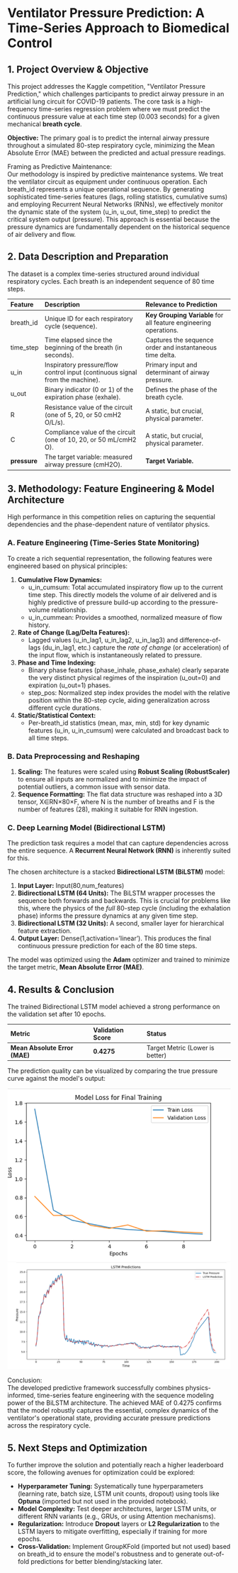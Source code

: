 # **Ventilator Pressure Prediction: A Time-Series Approach to Biomedical Control**

## **1\. Project Overview & Objective**

This project addresses the Kaggle competition, "Ventilator Pressure Prediction," which challenges participants to predict airway pressure in an artificial lung circuit for COVID-19 patients. The core task is a high-frequency time-series regression problem where we must predict the continuous pressure value at each time step (0.003 seconds) for a given mechanical **breath cycle**.

**Objective:** The primary goal is to predict the internal airway pressure throughout a simulated 80-step respiratory cycle, minimizing the Mean Absolute Error (MAE) between the predicted and actual pressure readings.

Framing as Predictive Maintenance:  
Our methodology is inspired by predictive maintenance systems. We treat the ventilator circuit as equipment under continuous operation. Each breath\_id represents a unique operational sequence. By generating sophisticated time-series features (lags, rolling statistics, cumulative sums) and employing Recurrent Neural Networks (RNNs), we effectively monitor the dynamic state of the system (u\_in, u\_out, time\_step) to predict the critical system output (pressure). This approach is essential because the pressure dynamics are fundamentally dependent on the historical sequence of air delivery and flow.

## **2\. Data Description and Preparation**

The dataset is a complex time-series structured around individual respiratory cycles. Each breath is an independent sequence of 80 time steps.

| Feature | Description | Relevance to Prediction |
| :---- | :---- | :---- |
| breath\_id | Unique ID for each respiratory cycle (sequence). | **Key Grouping Variable** for all feature engineering operations. |
| time\_step | Time elapsed since the beginning of the breath (in seconds). | Captures the sequence order and instantaneous time delta. |
| u\_in | Inspiratory pressure/flow control input (continuous signal from the machine). | Primary input and determinant of airway pressure. |
| u\_out | Binary indicator (0 or 1\) of the expiration phase (exhale). | Defines the phase of the breath cycle. |
| R | Resistance value of the circuit (one of 5, 20, or 50 cmH2​O/L/s). | A static, but crucial, physical parameter. |
| C | Compliance value of the circuit (one of 10, 20, or 50 mL/cmH2​O). | A static, but crucial, physical parameter. |
| **pressure** | The target variable: measured airway pressure (cmH2​O). | **Target Variable.** |

## **3\. Methodology: Feature Engineering & Model Architecture**

High performance in this competition relies on capturing the sequential dependencies and the phase-dependent nature of ventilator physics.

### **A. Feature Engineering (Time-Series State Monitoring)**

To create a rich sequential representation, the following features were engineered based on physical principles:

1. **Cumulative Flow Dynamics:**  
   * u\_in\_cumsum: Total accumulated inspiratory flow up to the current time step. This directly models the volume of air delivered and is highly predictive of pressure build-up according to the pressure-volume relationship.  
   * u\_in\_cummean: Provides a smoothed, normalized measure of flow history.  
2. **Rate of Change (Lag/Delta Features):**  
   * Lagged values (u\_in\_lag1, u\_in\_lag2, u\_in\_lag3) and difference-of-lags (du\_in\_lag1, etc.) capture the *rate of change* (or acceleration) of the input flow, which is instantaneously related to pressure.  
3. **Phase and Time Indexing:**  
   * Binary phase features (phase\_inhale, phase\_exhale) clearly separate the very distinct physical regimes of the inspiration (u\_out=0) and expiration (u\_out=1) phases.  
   * step\_pos: Normalized step index provides the model with the relative position within the 80-step cycle, aiding generalization across different cycle durations.  
4. **Static/Statistical Context:**  
   * Per-breath\_id statistics (mean, max, min, std) for key dynamic features (u\_in, u\_in\_cumsum) were calculated and broadcast back to all time steps.

### **B. Data Preprocessing and Reshaping**

1. **Scaling:** The features were scaled using **Robust Scaling (RobustScaler)** to ensure all inputs are normalized and to minimize the impact of potential outliers, a common issue with sensor data.  
2. **Sequence Formatting:** The flat data structure was reshaped into a 3D tensor, X∈RN×80×F, where N is the number of breaths and F is the number of features (28), making it suitable for RNN ingestion.

### **C. Deep Learning Model (Bidirectional LSTM)**

The prediction task requires a model that can capture dependencies across the entire sequence. A **Recurrent Neural Network (RNN)** is inherently suited for this.

The chosen architecture is a stacked **Bidirectional LSTM (BiLSTM)** model:

1. **Input Layer:** Input(80,num\_features)  
2. **Bidirectional LSTM (64 Units):** The BiLSTM wrapper processes the sequence both forwards and backwards. This is crucial for problems like this, where the physics of the *full* 80-step cycle (including the exhalation phase) informs the pressure dynamics at any given time step.  
3. **Bidirectional LSTM (32 Units):** A second, smaller layer for hierarchical feature extraction.  
4. **Output Layer:** Dense(1,activation=’linear’). This produces the final continuous pressure prediction for each of the 80 time steps.

The model was optimized using the **Adam** optimizer and trained to minimize the target metric, **Mean Absolute Error (MAE)**.

## **4\. Results & Conclusion**

The trained Bidirectional LSTM model achieved a strong performance on the validation set after 10 epochs.

| Metric | Validation Score | Status |
| :---- | :---- | :---- |
| **Mean Absolute Error (MAE)** | **0.4275** | Target Metric (Lower is better) |

The prediction quality can be visualized by comparing the true pressure curve against the model's output:

![png](Images/Train_Test_Loss.png)
![png](Images/True_Pressure-vsLSTM_Pressure.png)

Conclusion:  
The developed predictive framework successfully combines physics-informed, time-series feature engineering with the sequence modeling power of the BiLSTM architecture. The achieved MAE of 0.4275 confirms that the model robustly captures the essential, complex dynamics of the ventilator's operational state, providing accurate pressure predictions across the respiratory cycle.

## **5\. Next Steps and Optimization**

To further improve the solution and potentially reach a higher leaderboard score, the following avenues for optimization could be explored:

* **Hyperparameter Tuning:** Systematically tune hyperparameters (learning rate, batch size, LSTM unit counts, dropout) using tools like **Optuna** (imported but not used in the provided notebook).  
* **Model Complexity:** Test deeper architectures, larger LSTM units, or different RNN variants (e.g., GRUs, or using Attention mechanisms).  
* **Regularization:** Introduce **Dropout** layers or **L2 Regularization** to the LSTM layers to mitigate overfitting, especially if training for more epochs.  
* **Cross-Validation:** Implement GroupKFold (imported but not used) based on breath\_id to ensure the model's robustness and to generate out-of-fold predictions for better blending/stacking later.
